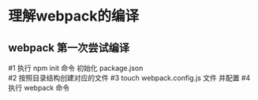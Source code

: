 理解webpack的编译
====================================
webpack 第一次尝试编译 
------------------------------------


#1 执行 npm init 命令  初始化 package.json   
#2 按照目录结构创建对应的文件 
#3 touch webpack.config.js 文件 并配置
#4 执行 webpack 命令 